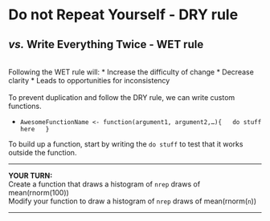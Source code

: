 # **D**o not **R**epeat **Y**ourself - DRY rule

## *vs.* **W**rite **E**verything **T**wice - WET rule

<br/>
Following the WET rule will:  
* Increase the difficulty of change  
* Decrease clarity  
* Leads to opportunities for inconsistency
<br/>
<br/>
To prevent duplication and follow the DRY rule, we can write custom functions.

* `AwesomeFunctionName <- function(argument1, argument2,…){  
do stuff here  
}`

To build up a function, start by writing the `do stuff` to test that it works outside the function.

***

**YOUR TURN:**  
Create a function that draws a histogram of `nrep` draws of mean(rnorm(100))  
Modify your function to draw a histogram of `nrep` draws of mean(rnorm(`n`))


***